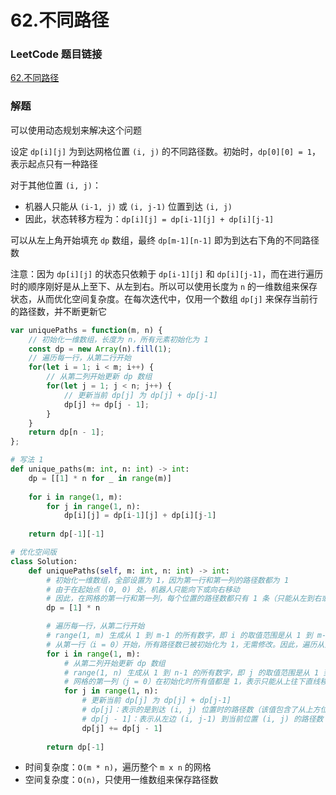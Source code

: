 # 62.不同路径

### LeetCode 题目链接

[62.不同路径](https://leetcode.cn/problems/unique-paths/)

### 解题

可以使用动态规划来解决这个问题

设定 `dp[i][j]` 为到达网格位置 `(i, j)` 的不同路径数。初始时，`dp[0][0] = 1`，表示起点只有一种路径

对于其他位置 `(i, j)`：
- 机器人只能从 `(i-1, j)` 或 `(i, j-1)` 位置到达 `(i, j)`
- 因此，状态转移方程为：`dp[i][j] = dp[i-1][j] + dp[i][j-1]`
  
可以从左上角开始填充 `dp` 数组，最终 `dp[m-1][n-1]` 即为到达右下角的不同路径数

注意：因为 `dp[i][j]` 的状态只依赖于 `dp[i-1][j]` 和 `dp[i][j-1]`，而在进行遍历时的顺序刚好是从上至下、从左到右。所以可以使用长度为 `n` 的一维数组来保存状态，从而优化空间复杂度。在每次迭代中，仅用一个数组 `dp[j]` 来保存当前行的路径数，并不断更新它

```js
var uniquePaths = function(m, n) {
    // 初始化一维数组，长度为 n，所有元素初始化为 1
    const dp = new Array(n).fill(1);
    // 遍历每一行，从第二行开始
    for(let i = 1; i < m; i++) {
        // 从第二列开始更新 dp 数组
        for(let j = 1; j < n; j++) {
            // 更新当前 dp[j] 为 dp[j] + dp[j-1]
            dp[j] += dp[j - 1];
        }
    }
    return dp[n - 1];
};
```
```python
# 写法 1
def unique_paths(m: int, n: int) -> int:
    dp = [[1] * n for _ in range(m)]
    
    for i in range(1, m):
        for j in range(1, n):
            dp[i][j] = dp[i-1][j] + dp[i][j-1]
    
    return dp[-1][-1]

# 优化空间版
class Solution:
    def uniquePaths(self, m: int, n: int) -> int:
        # 初始化一维数组，全部设置为 1，因为第一行和第一列的路径数都为 1
        # 由于在起始点 (0, 0) 处，机器人只能向下或向右移动
        # 因此，在网格的第一行和第一列，每个位置的路径数都只有 1 条（只能从左到右或从上到下直线到达），所以将所有值初始化为 1
        dp = [1] * n

        # 遍历每一行，从第二行开始
        # range(1, m) 生成从 1 到 m-1 的所有数字，即 i 的取值范围是从 1 到 m-1
        # 从第一行（i = 0）开始，所有路径数已被初始化为 1，无需修改。因此，遍历从第二行开始即可
        for i in range(1, m):
            # 从第二列开始更新 dp 数组
            # range(1, n) 生成从 1 到 n-1 的所有数字，即 j 的取值范围是从 1 到 n-1
            # 网格的第一列（j = 0）在初始化时所有值都是 1，表示只能从上往下直线移动到达这些位置，无需更新，因此从第二列开始更新路径数
            for j in range(1, n):
                # 更新当前 dp[j] 为 dp[j] + dp[j-1]
                # dp[j]：表示的是到达 (i, j) 位置时的路径数（该值包含了从上方位置 (i-1, j) 来的路径数）
                # dp[j - 1]：表示从左边 (i, j-1) 到当前位置 (i, j) 的路径数
                dp[j] += dp[j - 1]
        
        return dp[-1]
```
- 时间复杂度：`O(m * n)`，遍历整个 `m x n` 的网格
- 空间复杂度：`O(n)`，只使用一维数组来保存路径数
